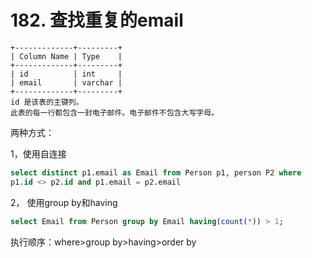 # 182. 查找重复的email

```
+-------------+---------+
| Column Name | Type    |
+-------------+---------+
| id          | int     |
| email       | varchar |
+-------------+---------+
id 是该表的主键列。
此表的每一行都包含一封电子邮件。电子邮件不包含大写字母。

```

两种方式：

1，使用自连接

```SQL
select distinct p1.email as Email from Person p1, person P2 where
p1.id <> p2.id and p1.email = p2.email
```

2， 使用group by和having

```SQL
select Email from Person group by Email having(count(*)) > 1;
```

执行顺序：where>group by>having>order by